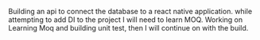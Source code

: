 Building an api to connect the database to a react native application. while attempting to add DI to the project 
I will need to learn MOQ. Working on Learning Moq and building unit test, then I will continue on with the build.